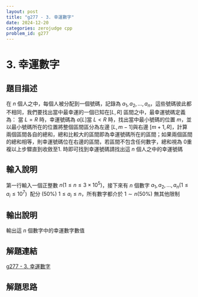 ```yaml
---
layout: post
title: "g277 - 3. 幸運數字"
date: 2024-12-20
categories: zerojudge cpp
problem_id: g277
---
```


# 3. 幸運數字

## 題目描述

在 $n$ 個人之中，每個人被分配到一個號碼，記錄為 $a_1, a_2, \dots, a_n$，這些號碼彼此都不相同，我們要找出當中最幸運的一個已知在$[L, R]$ 區間之中，最幸運號碼定義為：
當 $L = R$ 時，幸運號碼為 $a[L]$當 $L < R$ 時，找出當中最小號碼的位置 $m$，並以最小號碼所在的位置將整個區間區分為左邊 $[L, m-1]$與右邊 $[m+1, R]$，計算兩個區間各自的總和，總和比較大的區間即為幸運號碼所在的區間；如果兩個區間的總和相等，則幸運號碼位在右邊的區間，若區間不包含任何數字，總和視為 $0$重複以上步驟直到收斂至1. 時即可找到幸運號碼請找出這 $n$ 個人之中的幸運號碼

## 輸入說明

第一行輸入一個正整數 $n (1 \leq n \leq 3\times 10^5)$，接下來有 $n$ 個數字 $a_1, a_2, \dots, a_n (1 \leq a_i \leq 10^7)$ 
配分
(50%) $1\leq a_i \leq n$，所有數字都介於 $1 \sim n$(50%) 無其他限制

## 輸出說明

輸出這 $n$ 個數字中的幸運數字數值

## 解題連結

[g277 - 3. 幸運數字](https://zerojudge.tw/ShowProblem?problemid=g277)

## 解題思路

